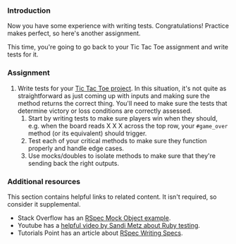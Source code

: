 ### Introduction
Now you have some experience with writing tests. Congratulations! Practice makes perfect, so here's another assignment.

This time, you're going to go back to your Tic Tac Toe assignment and write tests for it.

### Assignment

<div class="lesson-content__panel" markdown="1">

  1. Write tests for your [Tic Tac Toe project](/lessons/ruby-tic-tac-toe). In this situation, it's not quite as straightforward as just coming up with inputs and making sure the method returns the correct thing. You'll need to make sure the tests that determine victory or loss conditions are correctly assessed.
      1. Start by writing tests to make sure players win when they should, e.g. when the board reads X X X across the top row, your `#game_over` method (or its equivalent) should trigger.
      1. Test each of your critical methods to make sure they function properly and handle edge cases.
      1. Use mocks/doubles to isolate methods to make sure that they're sending back the right outputs.

</div>

### Additional resources

This section contains helpful links to related content. It isn't required, so consider it supplemental.

- Stack Overflow has an [RSpec Mock Object example](http://stackoverflow.com/questions/3622604/rspec-mock-object-example).
- Youtube has a [helpful video by Sandi Metz about Ruby testing](https://www.youtube.com/watch?v=URSWYvyc42M).
- Tutorials Point has an article about [RSpec Writing Specs](https://www.tutorialspoint.com/rspec/rspec_writing_specs.htm).
